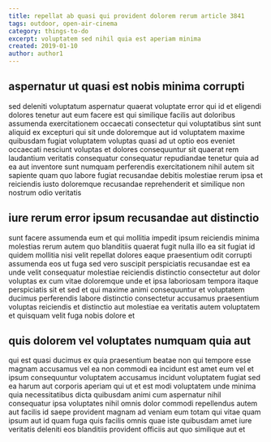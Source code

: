 ```yaml
---
title: repellat ab quasi qui provident dolorem rerum article 3841
tags: outdoor, open-air-cinema
category: things-to-do
excerpt: voluptatem sed nihil quia est aperiam minima
created: 2019-01-10
author: author1
---
```


## aspernatur ut quasi est nobis minima corrupti

sed deleniti voluptatum aspernatur quaerat voluptate error qui id et eligendi dolores tenetur aut eum facere est qui similique facilis aut doloribus assumenda exercitationem occaecati consectetur qui voluptatibus sint sunt aliquid ex excepturi qui sit unde doloremque aut id voluptatem maxime quibusdam fugiat voluptatem voluptas quasi ad ut optio eos eveniet occaecati nesciunt voluptas et dolores consequuntur sit quaerat rem laudantium veritatis consequatur consequatur repudiandae tenetur quia ad ea aut inventore sunt numquam perferendis exercitationem nihil autem sit sapiente quam quo labore fugiat recusandae debitis molestiae rerum ipsa et reiciendis iusto doloremque recusandae reprehenderit et similique non nostrum odio veritatis

## iure rerum error ipsum recusandae aut distinctio

sunt facere assumenda eum et qui mollitia impedit ipsum reiciendis minima molestias rerum autem quo blanditiis quaerat fugit nulla illo ea sit fugiat id quidem mollitia nisi velit repellat dolores eaque praesentium odit corrupti assumenda eos ut fuga sed vero suscipit perspiciatis recusandae est ea unde velit consequatur molestiae reiciendis distinctio consectetur aut dolor voluptas ex cum vitae doloremque unde et ipsa laboriosam tempora itaque perspiciatis sit et sed et qui maxime animi consequuntur et voluptatem ducimus perferendis labore distinctio consectetur accusamus praesentium voluptas reiciendis et distinctio aut molestiae ea veritatis autem voluptatem et quisquam velit fuga nobis dolore et

## quis dolorem vel voluptates numquam quia aut

qui est quasi ducimus ex quia praesentium beatae non qui tempore esse magnam accusamus vel ea non commodi ea incidunt est amet eum vel et ipsum consequuntur voluptatem accusamus incidunt voluptatem fugiat sed ea harum aut corporis aperiam qui ut et est modi voluptatem unde minima quia necessitatibus dicta quibusdam animi cum aspernatur nihil consequatur ipsa voluptates nihil omnis dolor commodi repellendus autem aut facilis id saepe provident magnam ad veniam eum totam qui vitae quam ipsum aut id quam fuga quis facilis omnis quae iste quibusdam amet iure veritatis deleniti eos blanditiis provident officiis aut quo similique aut et
